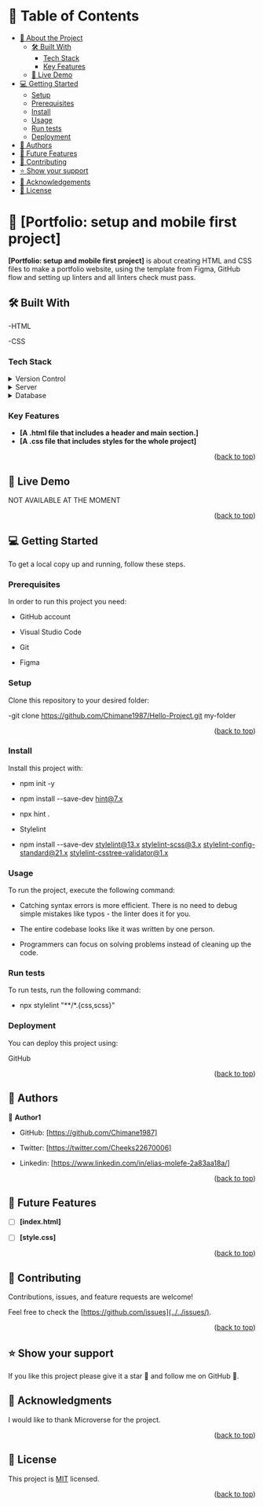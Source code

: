# 📗 Table of Contents

- [📖 About the Project](#about-project)
  - [🛠 Built With](#built-with)
    - [Tech Stack](#tech-stack)
    - [Key Features](#key-features)
  - [🚀 Live Demo](#live-demo)
- [💻 Getting Started](#getting-started)
  - [Setup](#setup)
  - [Prerequisites](#prerequisites)
  - [Install](#install)
  - [Usage](#usage)
  - [Run tests](#run-tests)
  - [Deployment](#triangular_flag_on_post-deployment)
- [👥 Authors](#authors)
- [🔭 Future Features](#future-features)
- [🤝 Contributing](#contributing)
- [⭐️ Show your support](#support)
- [🙏 Acknowledgements](#acknowledgements)
- [📝 License](#license)



# 📖 [Portfolio: setup and mobile first project] <a name="about-project"></a>

 

**[Portfolio: setup and mobile first project]** is about creating HTML and CSS files to make a portfolio website, using the template from Figma, GitHub flow and setting up linters and all linters check must pass. 

## 🛠 Built With <a name="built-with"></a>
-HTML

-CSS
### Tech Stack <a name="tech-stack"></a>



<details>
  <summary>Version Control</summary>
  <ul>
    <li><a href="https://github.com/">React.js</a></li>
  </ul>
</details>

<details>
  <summary>Server</summary>
  <ul>
    <li><a href="https://code.visualstudio.com/">Express.js</a></li>
  </ul>
</details>

<details>
<summary>Database</summary>
  <ul>
    <li><a href="https://www.google.com/chrome/">PostgreSQL</a></li>
  </ul>
</details>



### Key Features <a name="key-features"></a>



- **[A .html file that includes a header and main section.]**
- **[A .css file that includes styles for the whole project]**


<p align="right">(<a href="#readme-top">back to top</a>)</p>



## 🚀 Live Demo <a name="live-demo"></a>



 NOT AVAILABLE AT THE MOMENT

<p align="right">(<a href="#readme-top">back to top</a>)</p>



## 💻 Getting Started <a name="getting-started"></a>



To get a local copy up and running, follow these steps.

### Prerequisites

In order to run this project you need:

* GitHub account

* Visual Studio Code

* Git

* Figma

### Setup

Clone this repository to your desired folder:

-git clone https://github.com/Chimane1987/Hello-Project.git my-folder

<p align="right">(<a href="#readme-top">back to top</a>)</p>

### Install

Install this project with:

* npm init -y

* npm install --save-dev hint@7.x

* npx hint .

* Stylelint

* npm install --save-dev stylelint@13.x stylelint-scss@3.x stylelint-config-standard@21.x stylelint-csstree-validator@1.x

### Usage

To run the project, execute the following command:

* Catching syntax errors is more efficient. There is no need to debug simple mistakes like typos - the linter does it for you.

* The entire codebase looks like it was written by one person.

* Programmers can focus on solving problems instead of cleaning up the code.
### Run tests

To run tests, run the following command:

* npx stylelint "**/*.{css,scss}"
### Deployment

You can deploy this project using:

GitHub

<p align="right">(<a href="#readme-top">back to top</a>)</p>



## 👥 Authors <a name="authors"></a>



👤 **Author1**

- GitHub: [https://github.com/Chimane1987]

- Twitter: [https://twitter.com/Cheeks22670006]

- Linkedin: [https://www.linkedin.com/in/elias-molefe-2a83aa18a/]

<p align="right">(<a href="#readme-top">back to top</a>)</p>



## 🔭 Future Features <a name="future-features"></a>



- [ ] **[index.html]**
- [ ] **[style.css]**


<p align="right">(<a href="#readme-top">back to top</a>)</p>



## 🤝 Contributing <a name="contributing"></a>

Contributions, issues, and feature requests are welcome!

Feel free to check the [https://github.com/issues](../../issues/).

<p align="right">(<a href="#readme-top">back to top</a>)</p>



## ⭐️ Show your support <a name="support"></a>



If you like this project please give it a star 🌟 and follow me on GitHub 🙏.





## 🙏 Acknowledgments <a name="acknowledgements"></a>



I would like to thank Microverse for the project.

<p align="right">(<a href="#readme-top">back to top</a>)</p>



## 📝 License <a name="license"></a>

This project is [MIT](https://github.com/Chimane1987/Hello-Project/blob/main/LICENSE) licensed.


<p align="right">(<a href="#readme-top">back to top</a>)</p>

